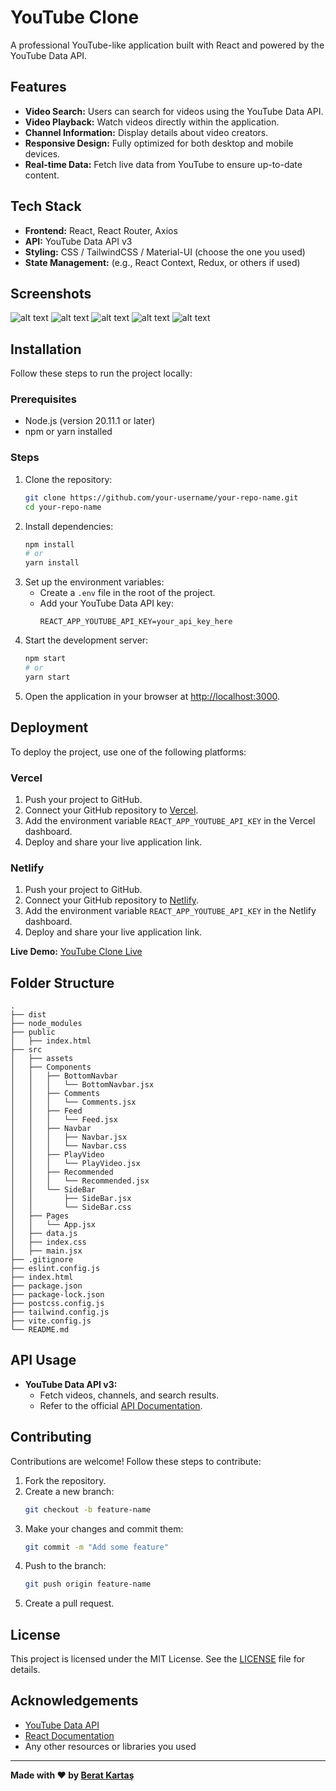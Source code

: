 # YouTube Clone

A professional YouTube-like application built with React and powered by the YouTube Data API.

## Features
- **Video Search:** Users can search for videos using the YouTube Data API.
- **Video Playback:** Watch videos directly within the application.
- **Channel Information:** Display details about video creators.
- **Responsive Design:** Fully optimized for both desktop and mobile devices.
- **Real-time Data:** Fetch live data from YouTube to ensure up-to-date content.

## Tech Stack
- **Frontend:** React, React Router, Axios
- **API:** YouTube Data API v3
- **Styling:** CSS / TailwindCSS / Material-UI (choose the one you used)
- **State Management:** (e.g., React Context, Redux, or others if used)

## Screenshots
![alt text](image.png)
![alt text](image-1.png)
![alt text](image-2.png)
![alt text](image-4.png)
![alt text](image-3.png)

## Installation
Follow these steps to run the project locally:

### Prerequisites
- Node.js (version 20.11.1 or later)
- npm or yarn installed

### Steps
1. Clone the repository:
   ```bash
   git clone https://github.com/your-username/your-repo-name.git
   cd your-repo-name
   ```
2. Install dependencies:
   ```bash
   npm install
   # or
   yarn install
   ```
3. Set up the environment variables:
   - Create a `.env` file in the root of the project.
   - Add your YouTube Data API key:
     ```env
     REACT_APP_YOUTUBE_API_KEY=your_api_key_here
     ```
4. Start the development server:
   ```bash
   npm start
   # or
   yarn start
   ```
5. Open the application in your browser at [http://localhost:3000](http://localhost:3000).

## Deployment
To deploy the project, use one of the following platforms:

### Vercel
1. Push your project to GitHub.
2. Connect your GitHub repository to [Vercel](https://vercel.com/).
3. Add the environment variable `REACT_APP_YOUTUBE_API_KEY` in the Vercel dashboard.
4. Deploy and share your live application link.

### Netlify
1. Push your project to GitHub.
2. Connect your GitHub repository to [Netlify](https://www.netlify.com/).
3. Add the environment variable `REACT_APP_YOUTUBE_API_KEY` in the Netlify dashboard.
4. Deploy and share your live application link.

**Live Demo:** [YouTube Clone Live](https://your-netlify-link.netlify.app)

## Folder Structure
```
.
├── dist
├── node_modules
├── public
│   ├── index.html
├── src
│   ├── assets
│   ├── Components
│   │   ├── BottomNavbar
│   │   │   └── BottomNavbar.jsx
│   │   ├── Comments
│   │   │   └── Comments.jsx
│   │   ├── Feed
│   │   │   └── Feed.jsx
│   │   ├── Navbar
│   │   │   ├── Navbar.jsx
│   │   │   └── Navbar.css
│   │   ├── PlayVideo
│   │   │   └── PlayVideo.jsx
│   │   ├── Recommended
│   │   │   └── Recommended.jsx
│   │   └── SideBar
│   │       ├── SideBar.jsx
│   │       └── SideBar.css
│   ├── Pages
│   │   └── App.jsx
│   ├── data.js
│   ├── index.css
│   ├── main.jsx
├── .gitignore
├── eslint.config.js
├── index.html
├── package.json
├── package-lock.json
├── postcss.config.js
├── tailwind.config.js
├── vite.config.js
└── README.md
```

## API Usage
- **YouTube Data API v3:**
  - Fetch videos, channels, and search results.
  - Refer to the official [API Documentation](https://developers.google.com/youtube/v3/docs).

## Contributing
Contributions are welcome! Follow these steps to contribute:
1. Fork the repository.
2. Create a new branch:
   ```bash
   git checkout -b feature-name
   ```
3. Make your changes and commit them:
   ```bash
   git commit -m "Add some feature"
   ```
4. Push to the branch:
   ```bash
   git push origin feature-name
   ```
5. Create a pull request.

## License
This project is licensed under the MIT License. See the [LICENSE](./LICENSE) file for details.

## Acknowledgements
- [YouTube Data API](https://developers.google.com/youtube/v3)
- [React Documentation](https://reactjs.org/docs/getting-started.html)
- Any other resources or libraries you used

---

**Made with ❤️ by [Berat Kartaş](https://github.com/bkaratas)**

